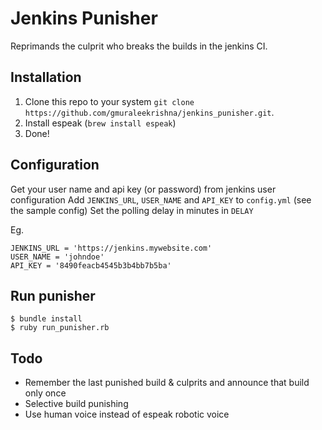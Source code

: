 Jenkins Punisher
================

Reprimands the culprit who breaks the builds in the jenkins CI.

## Installation

1. Clone this repo to your system `git clone https://github.com/gmuraleekrishna/jenkins_punisher.git`.
2. Install espeak (`brew install espeak`)
3. Done!

## Configuration

Get your user name and api key (or password) from jenkins user configuration
Add `JENKINS_URL`, `USER_NAME` and `API_KEY` to `config.yml` (see the sample config)
Set the polling delay in minutes in `DELAY`

Eg.

	JENKINS_URL = 'https://jenkins.mywebsite.com'
	USER_NAME = 'johndoe'
	API_KEY = '8490feacb4545b3b4bb7b5ba'


## Run punisher
	$ bundle install
	$ ruby run_punisher.rb

## Todo

- Remember the last punished build & culprits and announce that build only once
- Selective build punishing
- Use human voice instead of espeak robotic voice

